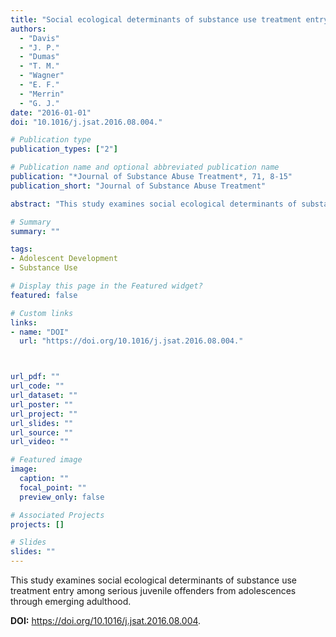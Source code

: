 ```yaml
---
title: "Social ecological determinants of substance use treatment entry among serious juvenile offenders from adolescences through emerging adulthood"
authors:
  - "Davis"
  - "J. P."
  - "Dumas"
  - "T. M."
  - "Wagner"
  - "E. F."
  - "Merrin"
  - "G. J."
date: "2016-01-01"
doi: "10.1016/j.jsat.2016.08.004."

# Publication type
publication_types: ["2"]

# Publication name and optional abbreviated publication name
publication: "*Journal of Substance Abuse Treatment*, 71, 8-15"
publication_short: "Journal of Substance Abuse Treatment"

abstract: "This study examines social ecological determinants of substance use treatment entry among serious juvenile offenders from adolescences through emerging adulthood."

# Summary
summary: ""

tags:
- Adolescent Development
- Substance Use

# Display this page in the Featured widget?
featured: false

# Custom links
links:
- name: "DOI"
  url: "https://doi.org/10.1016/j.jsat.2016.08.004."



url_pdf: ""
url_code: ""
url_dataset: ""
url_poster: ""
url_project: ""
url_slides: ""
url_source: ""
url_video: ""

# Featured image
image:
  caption: ""
  focal_point: ""
  preview_only: false

# Associated Projects
projects: []

# Slides
slides: ""
---
```


This study examines social ecological determinants of substance use treatment entry among serious juvenile offenders from adolescences through emerging adulthood.



**DOI:** https://doi.org/10.1016/j.jsat.2016.08.004.

